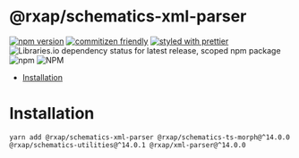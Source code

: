 @rxap/schematics-xml-parser
======

[![npm version](https://img.shields.io/npm/v/@rxap/schematics-xml-parser?style=flat-square)](https://www.npmjs.com/package/@rxap/schematics-xml-parser)
[![commitizen friendly](https://img.shields.io/badge/commitizen-friendly-brightgreen.svg?style=flat-square)](https://commitizen.github.io/cz-cli/)
[![styled with prettier](https://img.shields.io/badge/styled_with-prettier-ff69b4.svg?style=flat-square)](https://github.com/prettier/prettier)
![Libraries.io dependency status for latest release, scoped npm package](https://img.shields.io/librariesio/release/npm/@rxap/schematics-xml-parser)
![npm](https://img.shields.io/npm/dm/@rxap/schematics-xml-parser)
![NPM](https://img.shields.io/npm/l/@rxap/schematics-xml-parser)

> 

- [Installation](#installation)

# Installation

```
yarn add @rxap/schematics-xml-parser @rxap/schematics-ts-morph@^14.0.0 @rxap/schematics-utilities@^14.0.1 @rxap/xml-parser@^14.0.0
```

